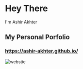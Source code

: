 # Hey There

I'm Ashir Akhter

## My Personal Porfolio 

### https://ashir-akhter.github.io/

![webstie](https://user-images.githubusercontent.com/40505135/105565474-f0ffbe80-5cf4-11eb-9180-1062925ba575.png)

